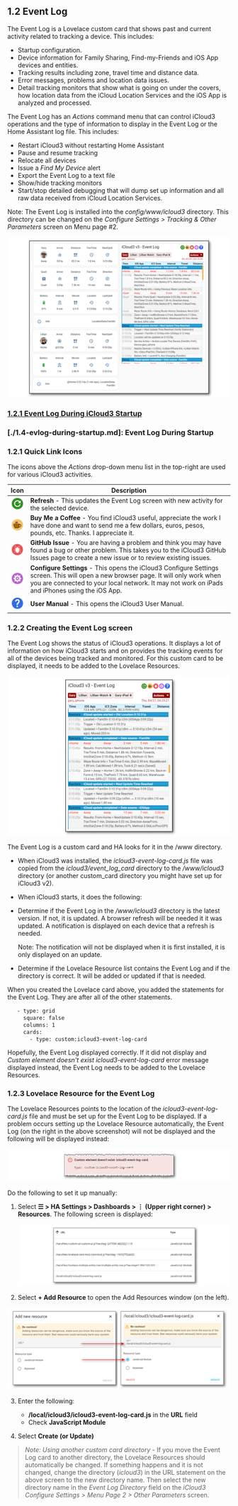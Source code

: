## 1.2 Event Log  <!-- {docsify-ignore} -->

The Event Log is a Lovelace custom card that shows past and current activity related to tracking a device. This includes:

- Startup configuration.
- Device information for Family Sharing, Find-my-Friends and iOS App devices and entities.
- Tracking results including zone, travel time and distance data.
- Error messages, problems and location data issues.
- Detail tracking monitors that show what is going on under the covers, how location data from the iCloud Location Services and the iOS App is analyzed and processed.

The Event Log has an *Actions* command menu that can control iCloud3 operations and the type of information to display in the Event Log or the Home Assistant log file. This includes:

- Restart iCloud3 without restarting Home Assistant
- Pause and resume tracking
- Relocate all devices
- Issue a *Find My Device* alert
- Export the Event Log to a text file
- Show/hide tracking monitors
- Start/stop detailed debugging that will dump set up information and all raw data received from iCloud Location Services.

Note: The Event Log is installed into the *config/www/icloud3* directory. This directory can be changed on the *Configure Settings > Tracking & Other Parameters* screen on Menu page #2.

![](../images/track-evlog-gary-tfz-away-lillian-home.png)



### [1.2.1 Event Log During iCloud3 Startup](1.4-evlog-during-startup.md)

### [./1.4-evlog-during-startup.md]: Event Log During Startup



### 1.2.1 Quick Link Icons

The icons above the *Actions* drop-down menu list in the top-right are used for various iCloud3 activities.

| Icon                                                      | Description                                                  |
| --------------------------------------------------------- | ------------------------------------------------------------ |
| ![evlog-icons-refresh](../images/evlog-icons-refresh.png) | **Refresh** - This updates the Event Log screen with new activity for the selected device. |
| ![](../images/evlog-icons-coffee.png)                     | **Buy Me a Coffee** - You find iCloud3 useful, appreciate the work I have done and want to send me a few dollars, euros, pesos, pounds, etc. Thanks. I appreciate it. |
| ![](../images/evlog-icons-issues.png)                     | **GitHub Issue** - You are having a problem and think you may have found a bug or other problem. This takes you to the iCloud3 GitHub Issues page to create a new issue or to review existing issues. |
| ![](../images/evlog-icons-config.png)                     | **Configure Settings** - This opens the iCloud3 Configure Settings screen. This will open a new browser page. It will only work when you are connected to your local network. It may not work on iPads and iPhones using the iOS App. |
| ![](../images/evlog-icons-help.png)                       | **User Manual** - This opens the iCloud3 User Manual.        |



### 1.2.2 Creating the Event Log screen

The Event Log shows the status of iCloud3 operations. It displays a lot of information on how iCloud3 starts and on provides the tracking events for all of the devices being tracked and monitored. For this custom card to be displayed, it needs to be added to the Lovelace Resources. 

![](../images/lovelace-evlog-gary-away.png)

The Event Log is a custom card and HA looks for it in the /www directory. 

- When iCloud3 was installed, the *icloud3-event-log-card.js* file was copied from the *icloud3/event_log_card* directory to the */www/icloud3* directory (or another custom_card directory you might have set up for iCloud3 v2).

-  When iCloud3 starts, it does the following:
  - Determine if the Event Log in the */www/icloud3* directory is the latest version. If not, it is updated. A browser refresh will be needed it it was updated. A notification is displayed on each device that a refresh is needed. 

    Note: The notification will not be displayed when it is first installed, it is only displayed on an update.

  - Determine if the Lovelace Resource list contains the Event Log and if the directory is correct. It will be added or updated if that is needed.

When you created the Lovelace card above, you added the statements for the Event Log. They are after all of the other statements.

       - type: grid
         square: false
         columns: 1
         cards:
           - type: custom:icloud3-event-log-card

Hopefully, the Event Log displayed correctly. If it did not display and *Custom element doesn't exist icloud3-event-log-card* error message displayed instead, the Event Log needs to be added to the Lovelace Resources.



### 1.2.3 Lovelace Resource for the Event Log

The Lovelace Resources points to the location of the *icloud3-event-log-card.js* file and must be set up for the Event Log to be displayed.  If a problem occurs setting up the Lovelace Resource automatically, the Event Log (on the right in the above screenshot) will not be displayed and the following will be displayed instead:

![](../images/lovelace-evlog-resource-error.png)

Do the following to set it up manually:

1. Select **☰ > HA Settings > Dashboards > ⋮ (Upper right corner) > Resources**. The following screen is displayed:

   ![](../images/lovelace-resources-list.png)

2. Select **+ Add Resource** to open the Add Resources window (on the left).

![](../images/lovelace-resources-add.png)

3. Enter the following:

   - **/local/icloud3/icloud3-event-log-card.js** in the **URL** field
   - Check **JavaScript Module**
4. Select **Create (or Update)**

> *Note: Using another custom card directory* - If you move the Event Log card to another directory, the Lovelace Resources should automatically be changed. If something happens and it is not changed, change the directory (*icloud3*) in the URL statement on the above screen to the new directory name. Then select the new directory name in the *Event Log Directory* field on the *iCloud3 Configure Settings > Menu Page 2 > Other Parameters*  screen.




